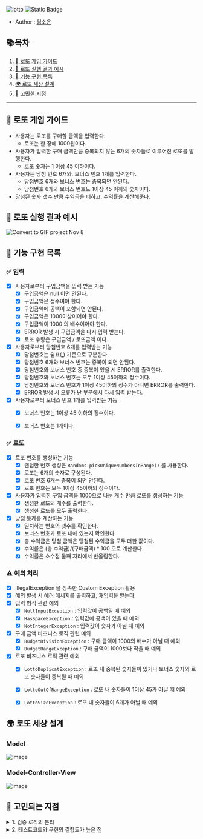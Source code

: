 
![lotto](https://github.com/ddoddii/ddoddii.github.io/assets/95014836/531a8957-d71c-42f9-9d13-b081bb881506)
![Static Badge](https://img.shields.io/badge/java-17-blue?color=green)
- Author : [엄소은](https://github.com/ddoddii)

## 📚목차
1. [🎰 로또 게임 가이드](#-로또-게임-가이드)
2. [👀 로또 실행 결과 예시](#-로또-실행-결과-예시)
3. [🎯 기능 구현 목록](#-기능-구현-목록)
4. [🌍 로또 세상 설계](#-로또-세상-설계)
4. [🧠 고민한 지점](#-고민한-지점)
---

## 🎰 로또 게임 가이드
- 사용자는 로또를 구매할 금액을 입력한다.
  - 로또는 한 장에 1000원이다.
- 사용자가 입력한 구매 금액만큼 중복되지 않는 6개의 숫자들로 이루어진 로또를 발행한다.
  - 로또 숫자는 1 이상 45 이하이다.
- 사용자는 당첨 번호 6개와, 보너스 번호 1개를 입력한다.
  - 당첨번호 6개와 보너스 번호는 중복되면 안된다.
  - 당첨번호 6개와 보너스 번호도 1이상 45 이하의 숫자이다.
- 당첨된 숫자 갯수 만큼 수익금을 더하고, 수익률을 계산해준다.


## 👀 로또 실행 결과 예시
![Convert to GIF project Nov 8](https://github.com/ddoddii/ddoddii.github.io/assets/95014836/dad8abed-e7d7-4c7c-b46b-c64b1dfcc5b8)


## 🎯 기능 구현 목록

### ✅ 입력
- [X] 사용자로부터 구입금액을 입력 받는 기능
  - [X] 구입금액은 null 이면 안된다.
  - [X] 구입금액은 정수여야 한다.
  - [X] 구입금액에 공백이 포함되면 안된다.
  - [X] 구입금액은 1000이상이어야 한다.
  - [X] 구입금액이 1000 의 배수이어야 한다.
  - [X] ERROR 발생 시 구입금액을 다시 입력 받는다.
  - [X] 로또 수량은 구입금액 / 로또금액 이다.
- [X] 사용자로부터 당첨번호 6개를 입력받는 기능
    - [X] 당첨번호는 쉼표(,) 기준으로 구분한다.
    - [X] 당첨번호 6개와 보너스 번호는 중복이 되면 안된다.
    - [X] 당첨번호와 보너스 번호 중 중복이 있을 시 ERROR를 출력한다.
    - [X] 당첨번호와 보너스 번호는 모두 1이상 45이하의 정수이다.
    - [X] 당첨번호와 보너스 번호가 1이상 45이하의 정수가 아니면 ERROR를 출력한다.
    - [X] ERROR 발생 시 오류가 난 부분에서 다시 입력 받는다.
- [X] 사용자로부터 보너스 번호 1개를 입력받는 기능
  - [X] 보너스 번호는 1이상 45 이하의 정수이다.
  - [X] 보너스 번호는 1개이다.


### ✅ 로또 
- [X] 로또 번호를 생성하는 기능
    - [X] 랜덤한 번호 생성은 `Randoms.pickUniqueNumbersInRange()` 를 사용한다.
    - [X] 로또는 6개의 숫자로 구성된다. 
    - [X] 로또 번호 6개는 중복이 되면 안된다.
    - [X] 로또 번호는 모두 1이상 45이하의 정수이다.
- [X] 사용자가 입력한 구입 금액을 1000으로 나눈 개수 만큼 로또를 생성하는 기능
  - [X] 생성한 로또의 개수를 출력한다. 
  - [X] 생성한 로또를 모두 출력한다.
- [X] 당첨 통계를 계산하는 기능
  - [X] 일치하는 번호의 갯수를 확인한다.
  - [X] 보너스 번호가 로또 내에 있는지 확인한다.
  - [X] 총 수익금은 당첨 금액은 당첨된 수익금을 모두 더한 값이다.
  - [X] 수익률은 (총 수익금)/(구매금액) * 100 으로 계산한다.
  - [X] 수익률은 소수점 둘째 자리에서 반올림한다.

### ⚠️ 예외 처리
- [X] IllegalException 을 상속한 Custom Exception 활용
- [X] 예외 발생 시 에러 메세지를 출력하고, 재입력을 받는다.
- [X] 입력 형식 관련 예외
  - [X] `NullInputException` : 입력값이 공백일 때 예외
  - [X] `HasSpaceException` : 입력값에 공백이 있을 때 예외
  - [X] `NotIntegerException` : 입력값이 숫자가 아닐 때 예외
- [X] 구매 금액 비즈니스 로직 관련 예외
  - [X] `BudgetDivisionException` : 구매 금액이 1000의 배수가 아닐 때 예외
  - [X] `BudgetRangeException` : 구매 금액이 1000보다 작을 때 예외
- [X] 로또 비즈니스 로직 관련 예외
  - [X] `LottoDuplicatException` : 로또 내 중복된 숫자들이 있거나 보너스 숫자와 로또 숫자들이 중복될 때 예외
  - [X] `LottoOutOfRangeException` : 로또 내 숫자들이 1이상 45가 아닐 때 예외
  - [X] `LottoSizeException` : 로또 내 숫자들이 6개가 아닐 때 예외


## 🌍 로또 세상 설계
### Model 

![image](https://github.com/ddoddii/ddoddii.github.io/assets/95014836/04498def-d9a7-4133-b6a1-5160e3de3fb6)

### Model-Controller-View
![image](https://github.com/ddoddii/ddoddii.github.io/assets/95014836/7022ce91-e043-486f-a10f-141387ac7a2b)

## 🧠 고민되는 지점
<details>
<summary>1. 검증 로직의 분리</summary>

- 이번 미션에서는, 검증을 두 단계로 나누었습니다. 
1. View 에 입력이 들어오면 Controller 에서 **입력값 형식 검증**을 진행했습니다. 
   - 입력값 형식에서는 공백 여부, 공백 포함 여부, 숫자 여부를 검증하였습니다. 
2. model 의 객체 내에서 **비즈니스 로직**에 대한 검증을 진행했습니다. 
  - 예를 들어, Lotto 에 대한 비즈니스 로직은 '1 이상 45 이하의 숫자 여야 한다' 이 있습니다. 
- 하지만 프로그램이 더욱 복잡해지면, 검증 로직이 여러 군데에 나누어져 있다는 것이 혼란을 가져올 것이라고도 생각합니다.

</details>

<details>
<summary>2. 테스트코드와 구현의 결합도가 높은 점</summary>

- 전체 게임의 흐름을 다루는 LottoGame 의 테스트 코드를 작성하면서, Game 에 필요한 모든 객체들을 생성해야 했습니다. 
- 예를 들어, 로또에서 당첨 랭킹에 해당하는 로또의 개수를 세는 메서드를 테스트하기 위해서는, 구매금액(Budget), 당첨로또(WinningLotto). 보너스 넘버(BonusNumber) 에 해당하는 객체들을 모두 생성했습니다.
- 이렇게 하면, 구현 코드가 조금이라도 바뀔 시 테스트가 쉽게 영향을 받는 다는 단점이 있다고 생각합니다. 


</details>
